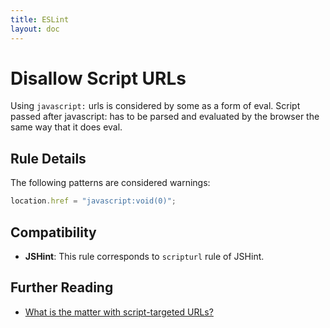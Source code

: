 ```yaml
---
title: ESLint
layout: doc
---
```

# Disallow Script URLs

Using `javascript:` urls is considered by some as a form of eval. Script passed after javascript: has to be parsed and evaluated by the browser the same way that it does eval. 

## Rule Details

The following patterns are considered warnings:

```js
location.href = "javascript:void(0)";
```

## Compatibility

* **JSHint**: This rule corresponds to `scripturl` rule of JSHint.

## Further Reading

* [What is the matter with script-targeted URLs?](http://stackoverflow.com/questions/13497971/what-is-the-matter-with-script-targeted-urls)
